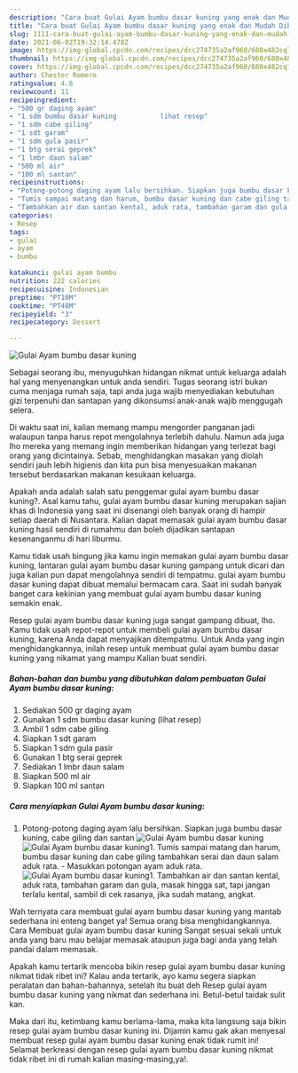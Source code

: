 ```yaml
---
description: "Cara buat Gulai Ayam bumbu dasar kuning yang enak dan Mudah Dibuat"
title: "Cara buat Gulai Ayam bumbu dasar kuning yang enak dan Mudah Dibuat"
slug: 1111-cara-buat-gulai-ayam-bumbu-dasar-kuning-yang-enak-dan-mudah-dibuat
date: 2021-06-02T19:32:14.478Z
image: https://img-global.cpcdn.com/recipes/dcc274735a2af960/680x482cq70/gulai-ayam-bumbu-dasar-kuning-foto-resep-utama.jpg
thumbnail: https://img-global.cpcdn.com/recipes/dcc274735a2af960/680x482cq70/gulai-ayam-bumbu-dasar-kuning-foto-resep-utama.jpg
cover: https://img-global.cpcdn.com/recipes/dcc274735a2af960/680x482cq70/gulai-ayam-bumbu-dasar-kuning-foto-resep-utama.jpg
author: Chester Romero
ratingvalue: 4.8
reviewcount: 11
recipeingredient:
- "500 gr daging ayam"
- "1 sdm bumbu dasar kuning           lihat resep"
- "1 sdm cabe giling"
- "1 sdt garam"
- "1 sdm gula pasir"
- "1 btg serai geprek"
- "1 lmbr daun salam"
- "500 ml air"
- "100 ml santan"
recipeinstructions:
- "Potong-potong daging ayam lalu bersihkan. Siapkan juga bumbu dasar kuning, cabe giling dan santan"
- "Tumis sampai matang dan harum, bumbu dasar kuning dan cabe giling tambahkan serai dan daun salam aduk rata.  Masukkan potongan ayam aduk rata."
- "Tambahkan air dan santan kental, aduk rata, tambahan garam dan gula, masak hingga sat, tapi jangan terlalu kental, sambil di cek rasanya, jika sudah matang, angkat."
categories:
- Resep
tags:
- gulai
- ayam
- bumbu

katakunci: gulai ayam bumbu 
nutrition: 222 calories
recipecuisine: Indonesian
preptime: "PT10M"
cooktime: "PT48M"
recipeyield: "3"
recipecategory: Dessert

---
```



![Gulai Ayam bumbu dasar kuning](https://img-global.cpcdn.com/recipes/dcc274735a2af960/680x482cq70/gulai-ayam-bumbu-dasar-kuning-foto-resep-utama.jpg)

Sebagai seorang ibu, menyuguhkan hidangan nikmat untuk keluarga adalah hal yang menyenangkan untuk anda sendiri. Tugas seorang istri bukan cuma menjaga rumah saja, tapi anda juga wajib menyediakan kebutuhan gizi terpenuhi dan santapan yang dikonsumsi anak-anak wajib menggugah selera.

Di waktu  saat ini, kalian memang mampu mengorder panganan jadi walaupun tanpa harus repot mengolahnya terlebih dahulu. Namun ada juga lho mereka yang memang ingin memberikan hidangan yang terlezat bagi orang yang dicintainya. Sebab, menghidangkan masakan yang diolah sendiri jauh lebih higienis dan kita pun bisa menyesuaikan makanan tersebut berdasarkan makanan kesukaan keluarga. 



Apakah anda adalah salah satu penggemar gulai ayam bumbu dasar kuning?. Asal kamu tahu, gulai ayam bumbu dasar kuning merupakan sajian khas di Indonesia yang saat ini disenangi oleh banyak orang di hampir setiap daerah di Nusantara. Kalian dapat memasak gulai ayam bumbu dasar kuning hasil sendiri di rumahmu dan boleh dijadikan santapan kesenanganmu di hari liburmu.

Kamu tidak usah bingung jika kamu ingin memakan gulai ayam bumbu dasar kuning, lantaran gulai ayam bumbu dasar kuning gampang untuk dicari dan juga kalian pun dapat mengolahnya sendiri di tempatmu. gulai ayam bumbu dasar kuning dapat dibuat memalui bermacam cara. Saat ini sudah banyak banget cara kekinian yang membuat gulai ayam bumbu dasar kuning semakin enak.

Resep gulai ayam bumbu dasar kuning juga sangat gampang dibuat, lho. Kamu tidak usah repot-repot untuk membeli gulai ayam bumbu dasar kuning, karena Anda dapat menyajikan ditempatmu. Untuk Anda yang ingin menghidangkannya, inilah resep untuk membuat gulai ayam bumbu dasar kuning yang nikamat yang mampu Kalian buat sendiri.

<!--inarticleads1-->

##### Bahan-bahan dan bumbu yang dibutuhkan dalam pembuatan Gulai Ayam bumbu dasar kuning:

1. Sediakan 500 gr daging ayam
1. Gunakan 1 sdm bumbu dasar kuning           (lihat resep)
1. Ambil 1 sdm cabe giling
1. Siapkan 1 sdt garam
1. Siapkan 1 sdm gula pasir
1. Gunakan 1 btg serai geprek
1. Sediakan 1 lmbr daun salam
1. Siapkan 500 ml air
1. Siapkan 100 ml santan




<!--inarticleads2-->

##### Cara menyiapkan Gulai Ayam bumbu dasar kuning:

1. Potong-potong daging ayam lalu bersihkan. Siapkan juga bumbu dasar kuning, cabe giling dan santan
<img src="https://img-global.cpcdn.com/steps/63d658df6f9b0c15/160x128cq70/gulai-ayam-bumbu-dasar-kuning-langkah-memasak-1-foto.jpg" alt="Gulai Ayam bumbu dasar kuning"><img src="https://img-global.cpcdn.com/steps/4b0eb8fb3c27eda3/160x128cq70/gulai-ayam-bumbu-dasar-kuning-langkah-memasak-1-foto.jpg" alt="Gulai Ayam bumbu dasar kuning">1. Tumis sampai matang dan harum, bumbu dasar kuning dan cabe giling tambahkan serai dan daun salam aduk rata.  - Masukkan potongan ayam aduk rata.
<img src="https://img-global.cpcdn.com/steps/65dc5887a6ba45a4/160x128cq70/gulai-ayam-bumbu-dasar-kuning-langkah-memasak-2-foto.jpg" alt="Gulai Ayam bumbu dasar kuning">1. Tambahkan air dan santan kental, aduk rata, tambahan garam dan gula, masak hingga sat, tapi jangan terlalu kental, sambil di cek rasanya, jika sudah matang, angkat.




Wah ternyata cara membuat gulai ayam bumbu dasar kuning yang mantab sederhana ini enteng banget ya! Semua orang bisa menghidangkannya. Cara Membuat gulai ayam bumbu dasar kuning Sangat sesuai sekali untuk anda yang baru mau belajar memasak ataupun juga bagi anda yang telah pandai dalam memasak.

Apakah kamu tertarik mencoba bikin resep gulai ayam bumbu dasar kuning nikmat tidak ribet ini? Kalau anda tertarik, ayo kamu segera siapkan peralatan dan bahan-bahannya, setelah itu buat deh Resep gulai ayam bumbu dasar kuning yang nikmat dan sederhana ini. Betul-betul taidak sulit kan. 

Maka dari itu, ketimbang kamu berlama-lama, maka kita langsung saja bikin resep gulai ayam bumbu dasar kuning ini. Dijamin kamu gak akan menyesal membuat resep gulai ayam bumbu dasar kuning enak tidak rumit ini! Selamat berkreasi dengan resep gulai ayam bumbu dasar kuning nikmat tidak ribet ini di rumah kalian masing-masing,ya!.


